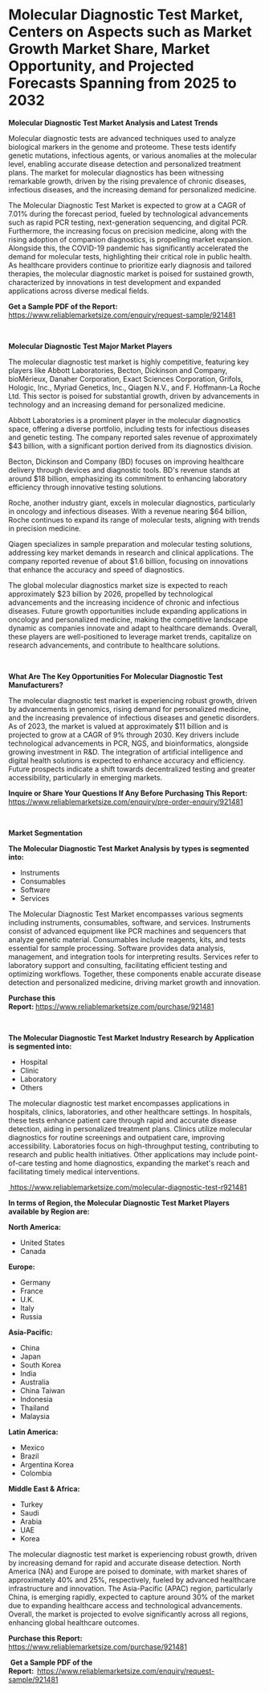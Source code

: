 <p><h1>Molecular Diagnostic Test Market, Centers on Aspects such as Market Growth Market Share, Market Opportunity, and Projected Forecasts Spanning from 2025 to 2032</h1></p><p><strong>Molecular Diagnostic Test Market Analysis and Latest Trends</strong></p>
<p><p>Molecular diagnostic tests are advanced techniques used to analyze biological markers in the genome and proteome. These tests identify genetic mutations, infectious agents, or various anomalies at the molecular level, enabling accurate disease detection and personalized treatment plans. The market for molecular diagnostics has been witnessing remarkable growth, driven by the rising prevalence of chronic diseases, infectious diseases, and the increasing demand for personalized medicine. </p><p>The Molecular Diagnostic Test Market is expected to grow at a CAGR of 7.01% during the forecast period, fueled by technological advancements such as rapid PCR testing, next-generation sequencing, and digital PCR. Furthermore, the increasing focus on precision medicine, along with the rising adoption of companion diagnostics, is propelling market expansion. Alongside this, the COVID-19 pandemic has significantly accelerated the demand for molecular tests, highlighting their critical role in public health. As healthcare providers continue to prioritize early diagnosis and tailored therapies, the molecular diagnostic market is poised for sustained growth, characterized by innovations in test development and expanded applications across diverse medical fields.</p></p>
<p><strong>Get a Sample PDF of the Report:&nbsp;</strong> <a href="https://www.reliablemarketsize.com/enquiry/request-sample/921481?utm_campaign=3614&utm_medium=2&utm_source=Github&utm_content=ia&utm_term=16042025&utm_id=molecular-diagnostic-test">https://www.reliablemarketsize.com/enquiry/request-sample/921481</a></p>
<p>&nbsp;</p>
<p><strong>Molecular Diagnostic Test Major Market Players</strong></p>
<p><p>The molecular diagnostic test market is highly competitive, featuring key players like Abbott Laboratories, Becton, Dickinson and Company, bioMérieux, Danaher Corporation, Exact Sciences Corporation, Grifols, Hologic, Inc., Myriad Genetics, Inc., Qiagen N.V., and F. Hoffmann-La Roche Ltd. This sector is poised for substantial growth, driven by advancements in technology and an increasing demand for personalized medicine.</p><p>Abbott Laboratories is a prominent player in the molecular diagnostics space, offering a diverse portfolio, including tests for infectious diseases and genetic testing. The company reported sales revenue of approximately $43 billion, with a significant portion derived from its diagnostics division.</p><p>Becton, Dickinson and Company (BD) focuses on improving healthcare delivery through devices and diagnostic tools. BD's revenue stands at around $18 billion, emphasizing its commitment to enhancing laboratory efficiency through innovative testing solutions. </p><p>Roche, another industry giant, excels in molecular diagnostics, particularly in oncology and infectious diseases. With a revenue nearing $64 billion, Roche continues to expand its range of molecular tests, aligning with trends in precision medicine.</p><p>Qiagen specializes in sample preparation and molecular testing solutions, addressing key market demands in research and clinical applications. The company reported revenue of about $1.6 billion, focusing on innovations that enhance the accuracy and speed of diagnostics.</p><p>The global molecular diagnostics market size is expected to reach approximately $23 billion by 2026, propelled by technological advancements and the increasing incidence of chronic and infectious diseases. Future growth opportunities include expanding applications in oncology and personalized medicine, making the competitive landscape dynamic as companies innovate and adapt to healthcare demands. Overall, these players are well-positioned to leverage market trends, capitalize on research advancements, and contribute to healthcare solutions.</p></p>
<p>&nbsp;</p>
<p><strong>What Are The Key Opportunities For Molecular Diagnostic Test Manufacturers?</strong></p>
<p><p>The molecular diagnostic test market is experiencing robust growth, driven by advancements in genomics, rising demand for personalized medicine, and the increasing prevalence of infectious diseases and genetic disorders. As of 2023, the market is valued at approximately $11 billion and is projected to grow at a CAGR of 9% through 2030. Key drivers include technological advancements in PCR, NGS, and bioinformatics, alongside growing investment in R&D. The integration of artificial intelligence and digital health solutions is expected to enhance accuracy and efficiency. Future prospects indicate a shift towards decentralized testing and greater accessibility, particularly in emerging markets.</p></p>
<p><strong>Inquire or Share Your Questions If Any Before Purchasing This Report:</strong> <a href="https://www.reliablemarketsize.com/enquiry/pre-order-enquiry/921481?utm_campaign=3614&utm_medium=2&utm_source=Github&utm_content=ia&utm_term=16042025&utm_id=molecular-diagnostic-test">https://www.reliablemarketsize.com/enquiry/pre-order-enquiry/921481</a></p>
<p>&nbsp;</p>
<p><strong>Market Segmentation</strong></p>
<p><strong>The Molecular Diagnostic Test Market Analysis by types is segmented into:</strong></p>
<p><ul><li>Instruments</li><li>Consumables</li><li>Software</li><li>Services</li></ul></p>
<p><p>The Molecular Diagnostic Test Market encompasses various segments including instruments, consumables, software, and services. Instruments consist of advanced equipment like PCR machines and sequencers that analyze genetic material. Consumables include reagents, kits, and tests essential for sample processing. Software provides data analysis, management, and integration tools for interpreting results. Services refer to laboratory support and consulting, facilitating efficient testing and optimizing workflows. Together, these components enable accurate disease detection and personalized medicine, driving market growth and innovation.</p></p>
<p><strong>Purchase this Report:&nbsp;</strong><a href="https://www.reliablemarketsize.com/purchase/921481?utm_campaign=3614&utm_medium=2&utm_source=Github&utm_content=ia&utm_term=16042025&utm_id=molecular-diagnostic-test">https://www.reliablemarketsize.com/purchase/921481</a></p>
<p>&nbsp;</p>
<p><strong>The Molecular Diagnostic Test Market Industry Research by Application is segmented into:</strong></p>
<p><ul><li>Hospital</li><li>Clinic</li><li>Laboratory</li><li>Others</li></ul></p>
<p><p>The molecular diagnostic test market encompasses applications in hospitals, clinics, laboratories, and other healthcare settings. In hospitals, these tests enhance patient care through rapid and accurate disease detection, aiding in personalized treatment plans. Clinics utilize molecular diagnostics for routine screenings and outpatient care, improving accessibility. Laboratories focus on high-throughput testing, contributing to research and public health initiatives. Other applications may include point-of-care testing and home diagnostics, expanding the market's reach and facilitating timely medical interventions.</p></p>
<p><a href="https://www.reliablemarketsize.com/molecular-diagnostic-test-r921481?utm_campaign=3614&utm_medium=2&utm_source=Github&utm_content=ia&utm_term=16042025&utm_id=molecular-diagnostic-test">&nbsp;https://www.reliablemarketsize.com/molecular-diagnostic-test-r921481</a></p>
<p><strong>In terms of Region, the Molecular Diagnostic Test Market Players available by Region are:</strong></p>
<p>
    <p> <strong> North America: </strong>
        <ul>
            <li>United States</li>
            <li>Canada</li>
        </ul>
        </p> 
    <p> <strong> Europe: </strong>
        <ul>
            <li>Germany</li>
            <li>France</li>
            <li>U.K.</li>
            <li>Italy</li>
            <li>Russia</li>
        </ul>
        </p> 
    <p> <strong> Asia-Pacific: </strong>
        <ul>
            <li>China</li>
            <li>Japan</li>
            <li>South Korea</li>
            <li>India</li>
            <li>Australia</li>
            <li>China Taiwan</li>
            <li>Indonesia</li>
            <li>Thailand</li>
            <li>Malaysia</li>
        </ul>
        </p> 
    <p> <strong> Latin America: </strong>
        <ul>
            <li>Mexico</li>
            <li>Brazil</li>
            <li>Argentina Korea</li>
            <li>Colombia</li>
        </ul>
        </p> 
    <p> <strong> Middle East & Africa: </strong>
        <ul>
            <li>Turkey</li>
            <li>Saudi</li>
            <li>Arabia</li>
            <li>UAE</li>
            <li>Korea</li>
        </ul>
    </p>
    </p>
<p><p>The molecular diagnostic test market is experiencing robust growth, driven by increasing demand for rapid and accurate disease detection. North America (NA) and Europe are poised to dominate, with market shares of approximately 40% and 25%, respectively, fueled by advanced healthcare infrastructure and innovation. The Asia-Pacific (APAC) region, particularly China, is emerging rapidly, expected to capture around 30% of the market due to expanding healthcare access and technological advancements. Overall, the market is projected to evolve significantly across all regions, enhancing global healthcare outcomes.</p></p>
<p><strong>Purchase this Report: </strong><a href="https://www.reliablemarketsize.com/purchase/921481?utm_campaign=3614&utm_medium=2&utm_source=Github&utm_content=ia&utm_term=16042025&utm_id=molecular-diagnostic-test">https://www.reliablemarketsize.com/purchase/921481</a></p>
<p>&nbsp;<strong>Get a Sample PDF of the Report:&nbsp;&nbsp;</strong><a href="https://www.reliablemarketsize.com/enquiry/request-sample/921481?utm_campaign=3614&utm_medium=2&utm_source=Github&utm_content=ia&utm_term=16042025&utm_id=molecular-diagnostic-test">https://www.reliablemarketsize.com/enquiry/request-sample/921481</a></p>
<p><strong></strong></p>
<p><p></p><p></p><p></p></p>